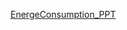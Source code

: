 [EnergeConsumption_PPT](https://www.canva.com/design/DAGmkznanKY/xAKJdeZQRPUVLaBjM0TJMQ/edit?utm_content=DAGmkznanKY&utm_campaign=designshare&utm_medium=link2&utm_source=sharebutton)
